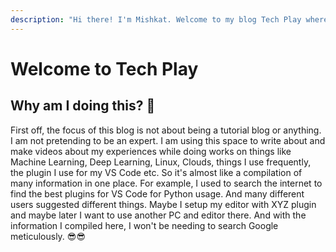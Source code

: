 ```yaml
---
description: "Hi there! I'm Mishkat. Welcome to my blog Tech Play where I'll be posting tech informations and tutorials that I found really useful to me. Stay tuned and enjoy! \U0001F609"
---
```


# Welcome to Tech Play

## Why am I doing this? 🤔

First off, the focus of this blog is not about being a tutorial blog or anything. I am not pretending to be an expert. I am using this space to write about and make videos about my experiences while doing works on things like Machine Learning, Deep Learning, Linux, Clouds, things I use frequently, the plugin I use for my VS Code etc. So it's almost like a compilation of many information in one place. For example, I used to search the internet to find the best plugins for VS Code for Python usage. And many different users suggested different things. Maybe I setup my editor with XYZ plugin and maybe later I want to use another PC and editor there. And with the information I compiled here, I won't be needing to search Google meticulously. 😎😎 

